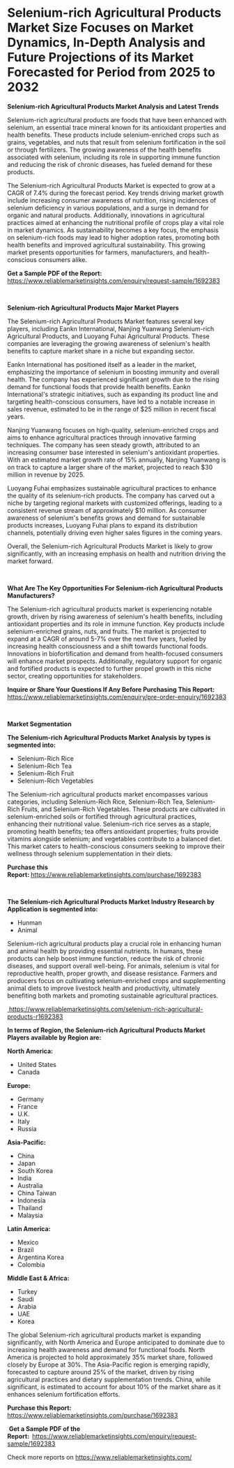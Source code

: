 <p><h1>Selenium-rich Agricultural Products Market Size Focuses on Market Dynamics, In-Depth Analysis and Future Projections of its Market Forecasted for Period from 2025 to 2032</h1></p><p><strong>Selenium-rich Agricultural Products Market Analysis and Latest Trends</strong></p>
<p><p>Selenium-rich agricultural products are foods that have been enhanced with selenium, an essential trace mineral known for its antioxidant properties and health benefits. These products include selenium-enriched crops such as grains, vegetables, and nuts that result from selenium fortification in the soil or through fertilizers. The growing awareness of the health benefits associated with selenium, including its role in supporting immune function and reducing the risk of chronic diseases, has fueled demand for these products.</p><p>The Selenium-rich Agricultural Products Market is expected to grow at a CAGR of 7.4% during the forecast period. Key trends driving market growth include increasing consumer awareness of nutrition, rising incidences of selenium deficiency in various populations, and a surge in demand for organic and natural products. Additionally, innovations in agricultural practices aimed at enhancing the nutritional profile of crops play a vital role in market dynamics. As sustainability becomes a key focus, the emphasis on selenium-rich foods may lead to higher adoption rates, promoting both health benefits and improved agricultural sustainability. This growing market presents opportunities for farmers, manufacturers, and health-conscious consumers alike.</p></p>
<p><strong>Get a Sample PDF of the Report:&nbsp;</strong> <a href="https://www.reliablemarketinsights.com/enquiry/request-sample/1692383?utm_campaign=3361&utm_medium=2&utm_source=Github&utm_content=ia&utm_term=27032025&utm_id=selenium-rich-agricultural-products">https://www.reliablemarketinsights.com/enquiry/request-sample/1692383</a></p>
<p>&nbsp;</p>
<p><strong>Selenium-rich Agricultural Products Major Market Players</strong></p>
<p><p>The Selenium-rich Agricultural Products Market features several key players, including Eankn International, Nanjing Yuanwang Selenium-rich Agricultural Products, and Luoyang Fuhai Agricultural Products. These companies are leveraging the growing awareness of selenium's health benefits to capture market share in a niche but expanding sector. </p><p>Eankn International has positioned itself as a leader in the market, emphasizing the importance of selenium in boosting immunity and overall health. The company has experienced significant growth due to the rising demand for functional foods that provide health benefits. Eankn International's strategic initiatives, such as expanding its product line and targeting health-conscious consumers, have led to a notable increase in sales revenue, estimated to be in the range of $25 million in recent fiscal years. </p><p>Nanjing Yuanwang focuses on high-quality, selenium-enriched crops and aims to enhance agricultural practices through innovative farming techniques. The company has seen steady growth, attributed to an increasing consumer base interested in selenium's antioxidant properties. With an estimated market growth rate of 15% annually, Nanjing Yuanwang is on track to capture a larger share of the market, projected to reach $30 million in revenue by 2025. </p><p>Luoyang Fuhai emphasizes sustainable agricultural practices to enhance the quality of its selenium-rich products. The company has carved out a niche by targeting regional markets with customized offerings, leading to a consistent revenue stream of approximately $10 million. As consumer awareness of selenium's benefits grows and demand for sustainable products increases, Luoyang Fuhai plans to expand its distribution channels, potentially driving even higher sales figures in the coming years.</p><p>Overall, the Selenium-rich Agricultural Products Market is likely to grow significantly, with an increasing emphasis on health and nutrition driving the market forward.</p></p>
<p>&nbsp;</p>
<p><strong>What Are The Key Opportunities For Selenium-rich Agricultural Products Manufacturers?</strong></p>
<p><p>The Selenium-rich agricultural products market is experiencing notable growth, driven by rising awareness of selenium's health benefits, including antioxidant properties and its role in immune function. Key products include selenium-enriched grains, nuts, and fruits. The market is projected to expand at a CAGR of around 5-7% over the next five years, fueled by increasing health consciousness and a shift towards functional foods. Innovations in biofortification and demand from health-focused consumers will enhance market prospects. Additionally, regulatory support for organic and fortified products is expected to further propel growth in this niche sector, creating opportunities for stakeholders.</p></p>
<p><strong>Inquire or Share Your Questions If Any Before Purchasing This Report:</strong> <a href="https://www.reliablemarketinsights.com/enquiry/pre-order-enquiry/1692383?utm_campaign=3361&utm_medium=2&utm_source=Github&utm_content=ia&utm_term=27032025&utm_id=selenium-rich-agricultural-products">https://www.reliablemarketinsights.com/enquiry/pre-order-enquiry/1692383</a></p>
<p>&nbsp;</p>
<p><strong>Market Segmentation</strong></p>
<p><strong>The Selenium-rich Agricultural Products Market Analysis by types is segmented into:</strong></p>
<p><ul><li>Selenium-Rich Rice</li><li>Selenium-Rich Tea</li><li>Selenium-Rich Fruit</li><li>Selenium-Rich Vegetables</li></ul></p>
<p><p>The Selenium-rich agricultural products market encompasses various categories, including Selenium-Rich Rice, Selenium-Rich Tea, Selenium-Rich Fruits, and Selenium-Rich Vegetables. These products are cultivated in selenium-enriched soils or fortified through agricultural practices, enhancing their nutritional value. Selenium-rich rice serves as a staple, promoting health benefits; tea offers antioxidant properties; fruits provide vitamins alongside selenium; and vegetables contribute to a balanced diet. This market caters to health-conscious consumers seeking to improve their wellness through selenium supplementation in their diets.</p></p>
<p><strong>Purchase this Report:&nbsp;</strong><a href="https://www.reliablemarketinsights.com/purchase/1692383?utm_campaign=3361&utm_medium=2&utm_source=Github&utm_content=ia&utm_term=27032025&utm_id=selenium-rich-agricultural-products">https://www.reliablemarketinsights.com/purchase/1692383</a></p>
<p>&nbsp;</p>
<p><strong>The Selenium-rich Agricultural Products Market Industry Research by Application is segmented into:</strong></p>
<p><ul><li>Hunman</li><li>Animal</li></ul></p>
<p><p>Selenium-rich agricultural products play a crucial role in enhancing human and animal health by providing essential nutrients. In humans, these products can help boost immune function, reduce the risk of chronic diseases, and support overall well-being. For animals, selenium is vital for reproductive health, proper growth, and disease resistance. Farmers and producers focus on cultivating selenium-enriched crops and supplementing animal diets to improve livestock health and productivity, ultimately benefiting both markets and promoting sustainable agricultural practices.</p></p>
<p><a href="https://www.reliablemarketinsights.com/selenium-rich-agricultural-products-r1692383?utm_campaign=3361&utm_medium=2&utm_source=Github&utm_content=ia&utm_term=27032025&utm_id=selenium-rich-agricultural-products">&nbsp;https://www.reliablemarketinsights.com/selenium-rich-agricultural-products-r1692383</a></p>
<p><strong>In terms of Region, the Selenium-rich Agricultural Products Market Players available by Region are:</strong></p>
<p>
    <p> <strong> North America: </strong>
        <ul>
            <li>United States</li>
            <li>Canada</li>
        </ul>
        </p> 
    <p> <strong> Europe: </strong>
        <ul>
            <li>Germany</li>
            <li>France</li>
            <li>U.K.</li>
            <li>Italy</li>
            <li>Russia</li>
        </ul>
        </p> 
    <p> <strong> Asia-Pacific: </strong>
        <ul>
            <li>China</li>
            <li>Japan</li>
            <li>South Korea</li>
            <li>India</li>
            <li>Australia</li>
            <li>China Taiwan</li>
            <li>Indonesia</li>
            <li>Thailand</li>
            <li>Malaysia</li>
        </ul>
        </p> 
    <p> <strong> Latin America: </strong>
        <ul>
            <li>Mexico</li>
            <li>Brazil</li>
            <li>Argentina Korea</li>
            <li>Colombia</li>
        </ul>
        </p> 
    <p> <strong> Middle East & Africa: </strong>
        <ul>
            <li>Turkey</li>
            <li>Saudi</li>
            <li>Arabia</li>
            <li>UAE</li>
            <li>Korea</li>
        </ul>
    </p>
    </p>
<p><p>The global Selenium-rich agricultural products market is expanding significantly, with North America and Europe anticipated to dominate due to increasing health awareness and demand for functional foods. North America is projected to hold approximately 35% market share, followed closely by Europe at 30%. The Asia-Pacific region is emerging rapidly, forecasted to capture around 25% of the market, driven by rising agricultural practices and dietary supplementation trends. China, while significant, is estimated to account for about 10% of the market share as it enhances selenium fortification efforts.</p></p>
<p><strong>Purchase this Report: </strong><a href="https://www.reliablemarketinsights.com/purchase/1692383?utm_campaign=3361&utm_medium=2&utm_source=Github&utm_content=ia&utm_term=27032025&utm_id=selenium-rich-agricultural-products">https://www.reliablemarketinsights.com/purchase/1692383</a></p>
<p>&nbsp;<strong>Get a Sample PDF of the Report:&nbsp;&nbsp;</strong><a href="https://www.reliablemarketinsights.com/enquiry/request-sample/1692383?utm_campaign=3361&utm_medium=2&utm_source=Github&utm_content=ia&utm_term=27032025&utm_id=selenium-rich-agricultural-products">https://www.reliablemarketinsights.com/enquiry/request-sample/1692383</a></p>
<p><strong></strong></p>
<p>Check more reports on <a href="https://www.reliablemarketinsights.com/?utm_campaign=3361&utm_medium=2&utm_source=Github&utm_content=ia&utm_term=27032025&utm_id=selenium-rich-agricultural-products">https://www.reliablemarketinsights.com/</a></p>